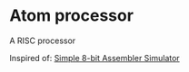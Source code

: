 Atom processor
====================

A RISC processor

Inspired of: [Simple 8-bit Assembler Simulator](https://schweigi.github.io/assembler-simulator/)
